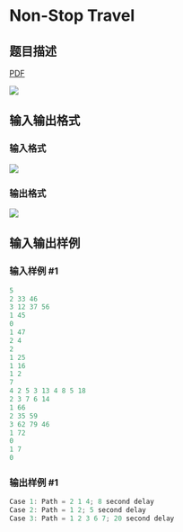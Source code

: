 # Non-Stop Travel

## 题目描述

[problemUrl]: https://uva.onlinejudge.org/index.php?option=com_onlinejudge&Itemid=8&category=5&page=show_problem&problem=277

[PDF](https://uva.onlinejudge.org/external/3/p341.pdf)

![](https://cdn.luogu.com.cn/upload/vjudge_pic/UVA341/c8854cc2ec95cbe5dab9d8189fa74f3891c6c077.png)

## 输入输出格式

### 输入格式

![](https://cdn.luogu.com.cn/upload/vjudge_pic/UVA341/ef2f003007beb85242e66d4b28302bfe5a9a686a.png)

### 输出格式

![](https://cdn.luogu.com.cn/upload/vjudge_pic/UVA341/3f2d96c38025dda30c83ec10ac78090f3e2b881b.png)

## 输入输出样例

### 输入样例 #1

```cpp
5
2 33 46
3 12 37 56
1 45
0
1 47
2 4
2
1 25
1 16
1 2
7
4 2 5 3 13 4 8 5 18
2 3 7 6 14
1 66
2 35 59
3 62 79 46
1 72
0
1 7
0
```


### 输出样例 #1

```cpp
Case 1: Path = 2 1 4; 8 second delay
Case 2: Path = 1 2; 5 second delay
Case 3: Path = 1 2 3 6 7; 20 second delay
```


